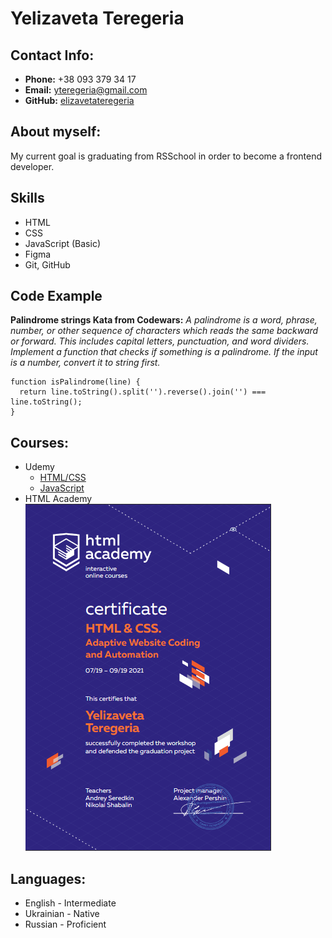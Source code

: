 # Yelizaveta Teregeria

## Contact Info:

- **Phone:** +38 093 379 34 17
- **Email:** yteregeria@gmail.com
- **GitHub:** [elizavetateregeria](https://github.com/elizavetateregeria)

## About myself:

My current goal is graduating from RSSchool in order to become a frontend developer.

## Skills

- HTML
- CSS
- JavaScript (Basic)
- Figma
- Git, GitHub

## Code Example

**Palindrome strings Kata from Codewars:** _A palindrome is a word, phrase, number, or other sequence of characters which reads the same backward or forward. This includes capital letters, punctuation, and word dividers. Implement a function that checks if something is a palindrome. If the input is a number, convert it to string first._

```
function isPalindrome(line) {
  return line.toString().split('').reverse().join('') === line.toString();
}
```

## Courses:

- Udemy
  - [HTML/CSS](https://www.udemy.com/course/webdeveloper/)
  - [JavaScript](https://www.udemy.com/course/javascript_full/)
- HTML Academy
  ![Certificate](./certificate.png)

## Languages:

- English - Intermediate
- Ukrainian - Native
- Russian - Proficient
